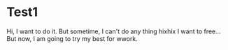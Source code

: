 # Test1
Hi, I want to do it. But sometime, I can't do any thing hixhix
I want to free... But now, I am going to try my best for wwork.
